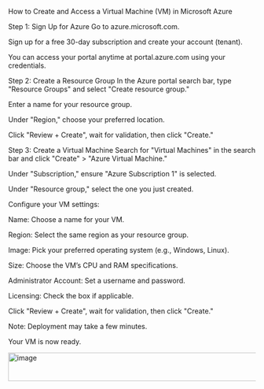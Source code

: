 How to Create and Access a Virtual Machine (VM) in Microsoft Azure

Step 1: Sign Up for Azure
Go to azure.microsoft.com.

Sign up for a free 30-day subscription and create your account (tenant).

You can access your portal anytime at portal.azure.com using your credentials.

Step 2: Create a Resource Group
In the Azure portal search bar, type "Resource Groups" and select "Create resource group."

Enter a name for your resource group.

Under "Region," choose your preferred location.

Click "Review + Create", wait for validation, then click "Create."

Step 3: Create a Virtual Machine
Search for "Virtual Machines" in the search bar and click "Create" > "Azure Virtual Machine."

Under "Subscription," ensure "Azure Subscription 1" is selected.

Under "Resource group," select the one you just created.

Configure your VM settings:

Name: Choose a name for your VM.

Region: Select the same region as your resource group.

Image: Pick your preferred operating system (e.g., Windows, Linux).

Size: Choose the VM’s CPU and RAM specifications.

Administrator Account: Set a username and password.

Licensing: Check the box if applicable.

Click "Review + Create", wait for validation, then click "Create."

Note: Deployment may take a few minutes.

Your VM is now ready.

<img width="511" height="58" alt="image" src="https://github.com/user-attachments/assets/9b7fe690-0f4a-43c9-9065-bc126d4ac216" />

